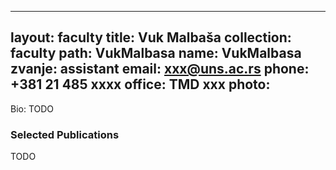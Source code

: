
---
layout: faculty
title: Vuk Malbaša
collection: faculty
path: VukMalbasa
name: VukMalbasa
zvanje: assistant
email: xxx@uns.ac.rs
phone: +381 21 485 xxxx
office: TMD xxx
photo: 
---

Bio: TODO

### Selected Publications

TODO
